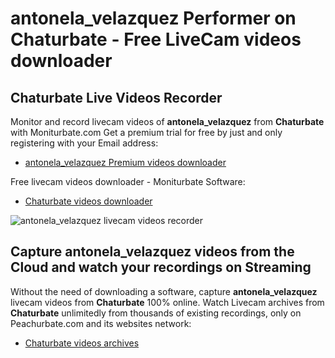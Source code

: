 # antonela_velazquez Performer on Chaturbate - Free LiveCam videos downloader

## Chaturbate Live Videos Recorder

Monitor and record livecam videos of **antonela_velazquez** from **Chaturbate** with Moniturbate.com
Get a premium trial for free by just and only registering with your Email address:
* [antonela_velazquez Premium videos downloader](https://moniturbate.com/request-demo-licence-key.html)

Free livecam videos downloader - Moniturbate Software:
* [Chaturbate videos downloader](https://moniturbate.com/moniturbate-download-software.html)

![antonela_velazquez livecam videos recorder](https://peachurnet.com/templates/moniturbate-software.png)


## Capture antonela_velazquez videos from the Cloud and watch your recordings on Streaming

Without the need of downloading a software, capture **antonela_velazquez** livecam videos from **Chaturbate** 100% online.
Watch Livecam archives from **Chaturbate** unlimitedly from thousands of existing recordings, only on Peachurbate.com and its websites network:
* [Chaturbate videos archives](https://peachurnet.com/)